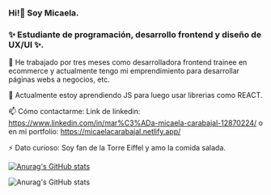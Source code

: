 ### Hi!👋 Soy Micaela.
### ✨ Estudiante de programación, desarrollo frontend y diseño de UX/UI ✨.

🔭 He trabajado por tres meses como desarrolladora frontend trainee en ecommerce y actualmente tengo mi emprendimiento para desarrollar páginas webs a negocios, etc.

🌱 Actualmente estoy aprendiendo JS para luego usar librerias como REACT.

📫 Cómo contactarme: Link de linkedin: https://www.linkedin.com/in/mar%C3%ADa-micaela-carabajal-12870224/ o en mi portfolio: https://micaelacarabajal.netlify.app/

⚡ Dato curioso: Soy fan de la Torre Eiffel y amo la comida salada.

[![Anurag's GitHub stats](https://github-readme-stats.vercel.app/api?username=MicaCarabajal)](https://github.com/anuraghazra/github-readme-stats)

![Anurag's GitHub stats](https://github-readme-stats.vercel.app/api?username=MicaCarabajal&show_icons=true)
